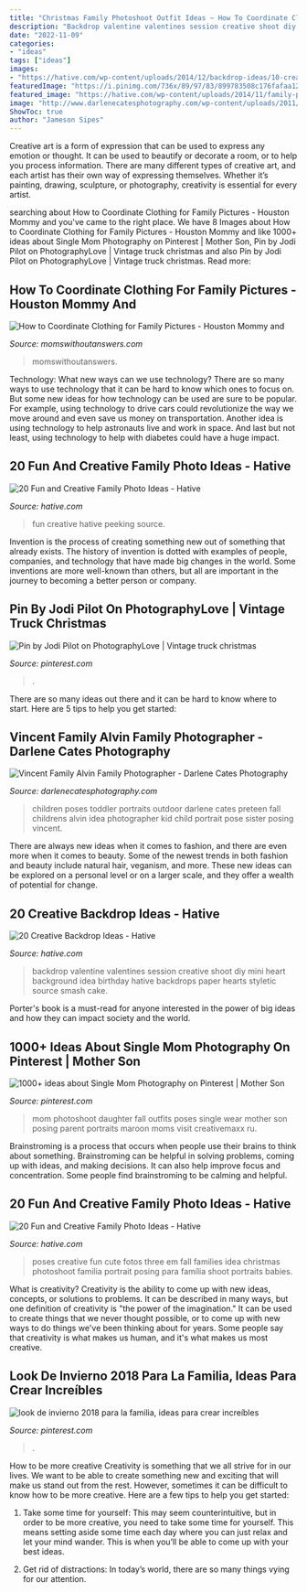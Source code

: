 ```yaml
---
title: "Christmas Family Photoshoot Outfit Ideas ~ How To Coordinate Clothing For Family Pictures"
description: "Backdrop valentine valentines session creative shoot diy mini heart background idea birthday hative backdrops paper hearts styletic source smash cake"
date: "2022-11-09"
categories:
- "ideas"
tags: ["ideas"]
images:
- "https://hative.com/wp-content/uploads/2014/12/backdrop-ideas/10-creative-backdrop-ideas.jpg"
featuredImage: "https://i.pinimg.com/736x/89/97/83/899783508c176fafaa122a29c3bbacd9.jpg"
featured_image: "https://hative.com/wp-content/uploads/2014/11/family-photo-ideas/5-fun-creative-family-photo-ideas.jpg"
image: "http://www.darlenecatesphotography.com/wp-content/uploads/2011/03/VincentFamily-137-of-127web2.jpg"
ShowToc: true
author: "Jameson Sipes"
---
```



Creative art is a form of expression that can be used to express any emotion or thought. It can be used to beautify or decorate a room, or to help you process information. There are many different types of creative art, and each artist has their own way of expressing themselves. Whether it’s painting, drawing, sculpture, or photography, creativity is essential for every artist.

	

		
searching about How to Coordinate Clothing for Family Pictures - Houston Mommy and you've came to the right place. We have 8 Images about How to Coordinate Clothing for Family Pictures - Houston Mommy and like 1000+ ideas about Single Mom Photography on Pinterest | Mother Son, Pin by Jodi Pilot on PhotographyLove | Vintage truck christmas and also Pin by Jodi Pilot on PhotographyLove | Vintage truck christmas. Read more:
		
    
## How To Coordinate Clothing For Family Pictures - Houston Mommy And

<img loading=lazy src="https://www.momswithoutanswers.com/wp-content/uploads/2017/11/IMG_0324-683x1024.jpg" onerror="this.onerror=null;this.src='https://tse2.mm.bing.net/th?id=OIP.hCu3Hv9cPAdUnDlBFyNHmAHaLG&amp;pid=15.1';" alt="How to Coordinate Clothing for Family Pictures - Houston Mommy and">

_Source: momswithoutanswers.com_

>momswithoutanswers. 

	

Technology: What new ways can we use technology?
There are so many ways to use technology that it can be hard to know which ones to focus on. But some new ideas for how technology can be used are sure to be popular. For example, using technology to drive cars could revolutionize the way we move around and even save us money on transportation. Another idea is using technology to help astronauts live and work in space. And last but not least, using technology to help with diabetes could have a huge impact.

    
## 20 Fun And Creative Family Photo Ideas - Hative

<img loading=lazy src="https://hative.com/wp-content/uploads/2014/11/family-photo-ideas/5-fun-creative-family-photo-ideas.jpg" onerror="this.onerror=null;this.src='https://tse1.mm.bing.net/th?id=OIP.C-PIaogkG2P7Djeb1pstxgHaLH&amp;pid=15.1';" alt="20 Fun and Creative Family Photo Ideas - Hative">

_Source: hative.com_

>fun creative hative peeking source. 

	

Invention is the process of creating something new out of something that already exists. The history of invention is dotted with examples of people, companies, and technology that have made big changes in the world. Some inventions are more well-known than others, but all are important in the journey to becoming a better person or company.

    
## Pin By Jodi Pilot On PhotographyLove | Vintage Truck Christmas

<img loading=lazy src="https://i.pinimg.com/736x/79/65/ce/7965ce87e4a576de43e831cce44846e8.jpg" onerror="this.onerror=null;this.src='https://tse1.mm.bing.net/th?id=OIP.dOHcTSHXG_Jlm0ZRKjrWZwHaFW&amp;pid=15.1';" alt="Pin by Jodi Pilot on PhotographyLove | Vintage truck christmas">

_Source: pinterest.com_

>. 

	

There are so many ideas out there and it can be hard to know where to start. Here are 5 tips to help you get started: 

    
## Vincent Family Alvin Family Photographer - Darlene Cates Photography

<img loading=lazy src="http://www.darlenecatesphotography.com/wp-content/uploads/2011/03/VincentFamily-137-of-127web2.jpg" onerror="this.onerror=null;this.src='https://tse4.mm.bing.net/th?id=OIP.bZvFHYP_Rja85vttx2zUawHaLH&amp;pid=15.1';" alt="Vincent Family Alvin Family Photographer - Darlene Cates Photography">

_Source: darlenecatesphotography.com_

>children poses toddler portraits outdoor darlene cates preteen fall childrens alvin idea photographer kid child portrait pose sister posing vincent. 

	

There are always new ideas when it comes to fashion, and there are even more when it comes to beauty. Some of the newest trends in both fashion and beauty include natural hair, veganism, and more. These new ideas can be explored on a personal level or on a larger scale, and they offer a wealth of potential for change.

    
## 20 Creative Backdrop Ideas - Hative

<img loading=lazy src="https://hative.com/wp-content/uploads/2014/12/backdrop-ideas/10-creative-backdrop-ideas.jpg" onerror="this.onerror=null;this.src='https://tse1.mm.bing.net/th?id=OIP.uNUmSlDfdLBlWMhahRNitgHaLH&amp;pid=15.1';" alt="20 Creative Backdrop Ideas - Hative">

_Source: hative.com_

>backdrop valentine valentines session creative shoot diy mini heart background idea birthday hative backdrops paper hearts styletic source smash cake. 

	

Porter's book is a must-read for anyone interested in the power of big ideas and how they can impact society and the world.

    
## 1000+ Ideas About Single Mom Photography On Pinterest | Mother Son

<img loading=lazy src="https://i.pinimg.com/736x/92/28/d7/9228d7fe41722dbb0273d144f90c7ed3--single-mom-photography-single-moms.jpg" onerror="this.onerror=null;this.src='https://tse4.mm.bing.net/th?id=OIP.s7wR2BywpIHcGjVYzl94PQHaLH&amp;pid=15.1';" alt="1000+ ideas about Single Mom Photography on Pinterest | Mother Son">

_Source: pinterest.com_

>mom photoshoot daughter fall outfits poses single wear mother son posing parent portraits maroon moms visit creativemaxx ru. 

	

Brainstroming is a process that occurs when people use their brains to think about something. Brainstroming can be helpful in solving problems, coming up with ideas, and making decisions. It can also help improve focus and concentration. Some people find brainstroming to be calming and helpful.

    
## 20 Fun And Creative Family Photo Ideas - Hative

<img loading=lazy src="https://hative.com/wp-content/uploads/2014/11/family-photo-ideas/2-fun-creative-family-photo-ideas.jpg" onerror="this.onerror=null;this.src='https://tse2.mm.bing.net/th?id=OIP.b1wpTkicjM7rPHsDfKCLfAHaLH&amp;pid=15.1';" alt="20 Fun and Creative Family Photo Ideas - Hative">

_Source: hative.com_

>poses creative fun cute fotos three em fall families idea christmas photoshoot familia portrait posing para família shoot portraits babies. 

	

What is creativity?
Creativity is the ability to come up with new ideas, concepts, or solutions to problems. It can be described in many ways, but one definition of creativity is "the power of the imagination." It can be used to create things that we never thought possible, or to come up with new ways to do things we've been thinking about for years. Some people say that creativity is what makes us human, and it's what makes us most creative.

    
## Look De Invierno 2018 Para La Familia, Ideas Para Crear Increíbles

<img loading=lazy src="https://i.pinimg.com/736x/89/97/83/899783508c176fafaa122a29c3bbacd9.jpg" onerror="this.onerror=null;this.src='https://tse3.mm.bing.net/th?id=OIP.eBEfOtsr4nfYhZte0XTbNgHaLH&amp;pid=15.1';" alt="look de invierno 2018 para la familia, ideas para crear increíbles">

_Source: pinterest.com_

>. 

	

How to be more creative
Creativity is something that we all strive for in our lives. We want to be able to create something new and exciting that will make us stand out from the rest. However, sometimes it can be difficult to know how to be more creative. Here are a few tips to help you get started:
1. Take some time for yourself: This may seem counterintuitive, but in order to be more creative, you need to take some time for yourself. This means setting aside some time each day where you can just relax and let your mind wander. This is when you’ll be able to come up with your best ideas.

2. Get rid of distractions: In today’s world, there are so many things vying for our attention.

